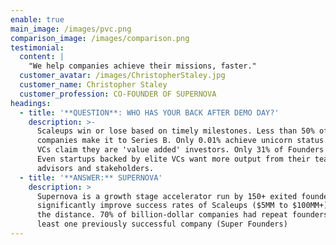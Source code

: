 ```yaml
---
enable: true
main_image: /images/pvc.png
comparison_image: /images/comparison.png
testimonial:
  content: |
    "We help companies achieve their missions, faster."
  customer_avatar: /images/ChristopherStaley.jpg
  customer_name: Christopher Staley
  customer_profession: CO-FOUNDER OF SUPERNOVA
headings:
  - title: '**QUESTION**: WHO HAS YOUR BACK AFTER DEMO DAY?'
    description: >-
      Scaleups win or lose based on timely milestones. Less than 50% of Series A
      companies make it to Series B. Only 0.01% achieve unicorn status. 97% of
      VCs claim they are 'value added' investors. Only 31% of Founders agree.
      Even startups backed by elite VCs want more output from their teams,
      advisors and stakeholders.
  - title: '**ANSWER:** SUPERNOVA'
    description: >
      Supernova is a growth stage accelerator run by 150+ exited founders to
      significantly improve success rates of Scaleups ($5MM to $100MM+) that go
      the distance. 70% of billion-dollar companies had repeat founders of at
      least one previously successful company (Super Founders)
---
```


